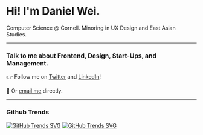 # Hi! I'm Daniel Wei.

Computer Science @ Cornell.
Minoring in UX Design and East Asian Studies.

___

### Talk to me about Frontend, Design, Start-Ups, and Management. 

<p align="left">👉 Follow me on <a href="https://twitter.com/fromdanielwei15">Twitter</a> and <a href="https://www.linkedin.com/in/weidaniel15">LinkedIn</a>!
</p>
<p align="left">🔔 Or <a href="mailto:dlw266@cornell.edu">email me</a> directly.</p>

___

### Github Trends

[![GitHub Trends SVG](https://api.githubtrends.io/user/svg/epicdragon44/langs?time_range=one_year&include_private=True&loc_metric=changed&theme=dark)](https://githubtrends.io)   [![GitHub Trends SVG](https://api.githubtrends.io/user/svg/epicdragon44/repos?time_range=six_months&include_private=True&group=private&theme=dark)](https://githubtrends.io)

<!--
**epicdragon44/epicdragon44** is a ✨ _special_ ✨ repository because its `README.md` (this file) appears on your GitHub profile.

Here are some ideas to get you started:

- 🔭 I’m currently working on ...
- 🌱 I’m currently learning ...
- 👯 I’m looking to collaborate on ...
- 🤔 I’m looking for help with ...
- 💬 Ask me about ...
- 📫 How to reach me: ...
- 😄 Pronouns: ...
- ⚡ Fun fact: ...
-->

